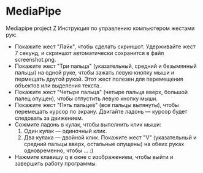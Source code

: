 # MediaPipe
Mediapipe project Z
Инструкция по управлению компьютером жестами рук:

  - Покажите жест "Лайк", чтобы сделать скриншот. Удерживайте жест 7 секунд, и скриншот автоматически сохранится в файл screenshot.png.
  - Покажите жест "Три пальца" (указательный, средний и безымянный пальцы) на одной руке, чтобы зажать левую кнопку мыши и пермещать другой рукой. Этот жест полезен для перемещения объектов или выделения текста.
  - Покажите жест "Четыре пальца" (четыре пальца вверх, большой палец опущен), чтобы отпустить левую кнопку мыши.
  - Покажите жест "Пять пальцев" (все пальцы вытянуты), чтобы перемещать курсор по экрану. Двигайте ладонь — курсор будет следовать за движением.
  - Сожмите ладонь в кулак, чтобы выполнить клик мыши:
    1. Один кулак — одиночный клик.
    2. Два кулака — двойной клик.
  Покажите жест "V" (указательный и средний пальцы вверх, остальные опущены) на обеих руках одновременно, чтобы ... :)
  - Нажмите клавишу q в окне с изображением, чтобы выйти и завершить работу программы.
